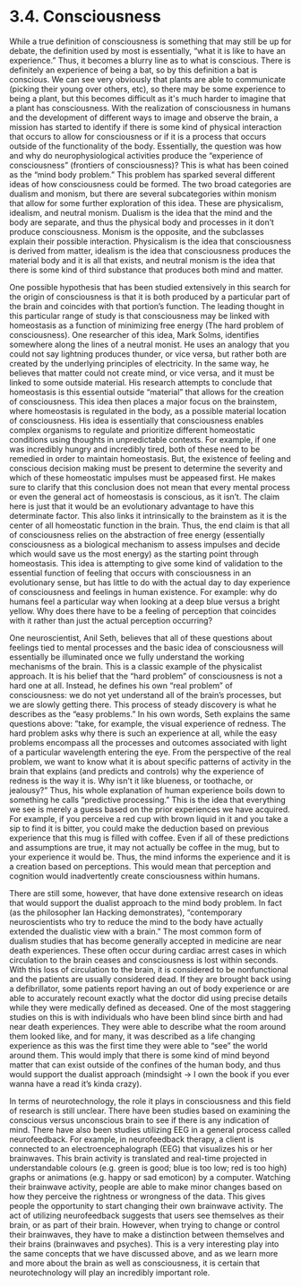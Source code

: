 # 3.4. Consciousness
While a true definition of consciousness is something that may still be up for debate, the definition used by most is essentially, “what it is like to have an experience.” Thus, it becomes a blurry line as to what is conscious. There is definitely an experience of being a bat, so by this definition a bat is conscious. We can see very obviously that plants are able to communicate (picking their young over others, etc), so there may be some experience to being a plant, but this becomes difficult as it's much harder to imagine that a plant has consciousness. With the realization of consciousness in humans and the development of different ways to image and observe the brain, a mission has started to identify if there is some kind of physical interaction that occurs to allow for consciousness or if it is a process that occurs outside of the functionality of the body. Essentially, the question was how and why do neurophysiological activities produce the “experience of consciousness” (frontiers of consciousness)? This is what has been coined as the “mind body problem.” This problem has sparked several different ideas of how consciousness could be formed. The two broad categories are dualism and monism, but there are several subcategories within monism that allow for some further exploration of this idea. These are physicalism, idealism, and neutral monism. Dualism is the idea that the mind and the body are separate, and thus the physical body and processes in it don’t produce consciousness. Monism is the opposite, and the subclasses explain their possible interaction. Physicalism is the idea that consciousness is derived from matter, idealism is the idea that consciousness produces the material body and it is all that exists, and neutral monism is the idea that there is some kind of third substance that produces both mind and matter.

One possible hypothesis that has been studied extensively in this search for the origin of consciousness is that it is both produced by a particular part of the brain and coincides with that portion’s function. The leading thought in this particular range of study is that consciousness may be linked with homeostasis as a function of minimizing free energy (The hard problem of consciousness). One researcher of this idea, Mark Solms, identifies somewhere along the lines of a neutral monist. He uses an analogy that you could not say lightning produces thunder, or vice versa, but rather both are created by the underlying principles of electricity. In the same way, he believes that matter could not create mind, or vice versa, and it must be linked to some outside material. His research attempts to conclude that homeostasis is this essential outside “material” that allows for the creation of consciousness. This idea then places a major focus on the brainstem, where homeostasis is regulated in the body, as a possible material location of consciousness. His idea is essentially that consciousness enables complex organisms to regulate and prioritize different homeostatic conditions using thoughts in unpredictable contexts. For example, if one was incredibly hungry and incredibly tired, both of these need to be remedied in order to maintain homeostasis. But, the existence of feeling and conscious decision making must be present to determine the severity and which of these homeostatic impulses must be appeased first. He makes sure to clarify that this conclusion does not mean that every mental process or even the general act of homeostasis is conscious, as it isn’t. The claim here is just that it would be an evolutionary advantage to have this determinate factor. This also links it intrinsically to the brainstem as it is the center of all homeostatic function in the brain. Thus, the end claim is that all of consciousness relies on the abstraction of free energy (essentially consciousness as a biological mechanism to assess impulses and decide which would save us the most energy)  as the starting point through homeostasis. This idea is attempting to give some kind of validation to the essential function of feeling that occurs with consciousness in an evolutionary sense, but has little to do with the actual day to day experience of consciousness and feelings in human existence. For example: why do humans feel a particular way when looking at a deep blue versus a bright yellow. Why does there have to be a feeling of perception that coincides with it rather than just the actual perception occurring?

One neuroscientist, Anil Seth, believes that all of these questions about feelings tied to mental processes and the basic idea of consciousness will essentially be illuminated once we fully understand the working mechanisms of the brain. This is a classic example of the physicalist approach. It is his belief that the “hard problem” of consciousness is not a hard one at all. Instead, he defines his own “real problem” of consciousness: we do not yet understand all of the brain’s processes, but we are slowly getting there. This process of steady discovery is what he describes as the “easy problems.” In his own words, Seth explains the same questions above:  ”take, for example, the visual experience of redness. The hard problem asks why there is such an experience at all, while the easy problems encompass all the processes and outcomes associated with light of a particular wavelength entering the eye. From the perspective of the real problem, we want to know what it is about specific patterns of activity in the brain that explains (and predicts and controls) why the experience of redness is the way it is. Why isn't it like blueness, or toothache, or jealousy?” Thus, his whole explanation of human experience boils down to something he calls “predictive processing.” This is the idea that everything we see is merely a guess based on the prior experiences we have acquired. For example, if you perceive a red cup with brown liquid in it and you take a sip to find it is bitter, you could make the deduction based on previous experience that this mug is filled with coffee. Even if all of these predictions and assumptions are true, it may not actually be coffee in the mug, but to your experience it would be. Thus, the mind informs the experience and it is a creation based on perceptions. This would mean that perception and cognition would inadvertently create consciousness within humans.

There are still some, however, that have done extensive research on ideas that would support the dualist approach to the mind body problem. In fact (as the philosopher Ian Hacking demonstrates), “contemporary neuroscientists who try to reduce the mind to the body have actually extended the dualistic view with a brain.” The most common form of dualism studies that has become generally accepted in medicine are near death experiences. These often occur during cardiac arrest cases in which circulation to the brain ceases and consciousness is lost within seconds. With this loss of circulation to the brain, it is considered to be nonfunctional and the patients are usually considered dead. If they are brought back using a defibrillator, some patients report having an out of body experience or are able to accurately recount exactly what the doctor did using precise details while they were medically defined as deceased. One of the most staggering studies on this is with individuals who have been blind since birth and had near death experiences. They were able to describe what the room around them looked like, and for many, it was described as a life changing experience as this was the first time they were able to “see” the world around them. This would imply that there is some kind of mind beyond matter that can exist outside of the confines of the human body, and thus would support the dualist approach (mindsight -> I own the book if you ever wanna have a read it’s kinda crazy).

In terms of neurotechnology, the role it plays in consciousness and this field of research is still unclear. There have been studies based on examining the conscious versus unconscious brain to see if there is any indication of mind. There have also been studies utilizing EEG in a general process called neurofeedback. For example, in neurofeedback therapy, a client is connected to an electroencephalograph (EEG) that visualizes his or her brainwaves. This brain activity is translated and real-time projected in understandable colours (e.g. green is good; blue is too low; red is too high) graphs or animations (e.g. happy or sad emoticon) by a computer. Watching their brainwave activity, people are able to make minor changes based on how they perceive the rightness or wrongness of the data. This gives people the opportunity to start changing their own brainwave activity. The act of utilizing neurofeedback suggests that users see themselves as their brain, or as part of their brain. However, when trying to change or control their brainwaves, they have to make a distinction between themselves and their brains (brainwaves and psyches). This is a very interesting play into the same concepts that we have discussed above, and as we learn more and more about the brain as well as consciousness, it is certain that neurotechnology will play an incredibly important role.
